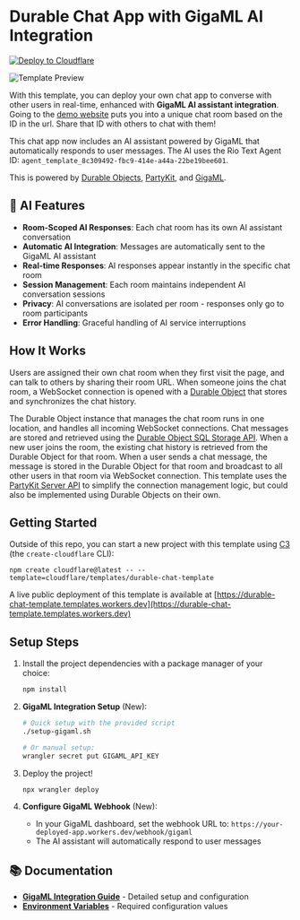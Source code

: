 # Durable Chat App with GigaML AI Integration

[![Deploy to Cloudflare](https://deploy.workers.cloudflare.com/button)](https://deploy.workers.cloudflare.com/?url=https://github.com/cloudflare/templates/tree/main/durable-chat-template)

![Template Preview](https://imagedelivery.net/wSMYJvS3Xw-n339CbDyDIA/da00d330-9a3b-40a2-e6df-b08813fb7200/public)

<!-- dash-content-start -->

With this template, you can deploy your own chat app to converse with other users in real-time, enhanced with **GigaML AI assistant integration**. Going to the [demo website](https://durable-chat-template.templates.workers.dev) puts you into a unique chat room based on the ID in the url. Share that ID with others to chat with them!

This chat app now includes an AI assistant powered by GigaML that automatically responds to user messages. The AI uses the Rio Text Agent ID: `agent_template_8c309492-fbc9-414e-a44a-22be19bee601`.

This is powered by [Durable Objects](https://developers.cloudflare.com/durable-objects/), [PartyKit](https://www.partykit.io/), and [GigaML](https://gigaml.com/).

## 🤖 AI Features

- **Room-Scoped AI Responses**: Each chat room has its own AI assistant conversation
- **Automatic AI Integration**: Messages are automatically sent to the GigaML AI assistant
- **Real-time Responses**: AI responses appear instantly in the specific chat room
- **Session Management**: Each room maintains independent AI conversation sessions
- **Privacy**: AI conversations are isolated per room - responses only go to room participants
- **Error Handling**: Graceful handling of AI service interruptions

## How It Works

Users are assigned their own chat room when they first visit the page, and can talk to others by sharing their room URL. When someone joins the chat room, a WebSocket connection is opened with a [Durable Object](https://developers.cloudflare.com/durable-objects/) that stores and synchronizes the chat history.

The Durable Object instance that manages the chat room runs in one location, and handles all incoming WebSocket connections. Chat messages are stored and retrieved using the [Durable Object SQL Storage API](https://developers.cloudflare.com/durable-objects/api/sql-storage/). When a new user joins the room, the existing chat history is retrieved from the Durable Object for that room. When a user sends a chat message, the message is stored in the Durable Object for that room and broadcast to all other users in that room via WebSocket connection. This template uses the [PartyKit Server API](https://docs.partykit.io/reference/partyserver-api/) to simplify the connection management logic, but could also be implemented using Durable Objects on their own.

<!-- dash-content-end -->

## Getting Started

Outside of this repo, you can start a new project with this template using [C3](https://developers.cloudflare.com/pages/get-started/c3/) (the `create-cloudflare` CLI):

```
npm create cloudflare@latest -- --template=cloudflare/templates/durable-chat-template
```

A live public deployment of this template is available at [https://durable-chat-template.templates.workers.dev](https://durable-chat-template.templates.workers.dev)

## Setup Steps

1. Install the project dependencies with a package manager of your choice:

   ```bash
   npm install
   ```

2. **GigaML Integration Setup** (New):

   ```bash
   # Quick setup with the provided script
   ./setup-gigaml.sh

   # Or manual setup:
   wrangler secret put GIGAML_API_KEY
   ```

3. Deploy the project!

   ```bash
   npx wrangler deploy
   ```

4. **Configure GigaML Webhook** (New):
   - In your GigaML dashboard, set the webhook URL to: `https://your-deployed-app.workers.dev/webhook/gigaml`
   - The AI assistant will automatically respond to user messages

## 📚 Documentation

- **[GigaML Integration Guide](./GIGAML_INTEGRATION.md)** - Detailed setup and configuration
- **[Environment Variables](./.env.example)** - Required configuration values
